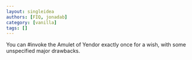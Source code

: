 ```yaml
---
layout: singleidea
authors: [FIQ, jonadab]
category: [vanilla]
tags: []
---
```

You can #invoke the Amulet of Yendor exactly once for a wish, with some unspecified major drawbacks.
